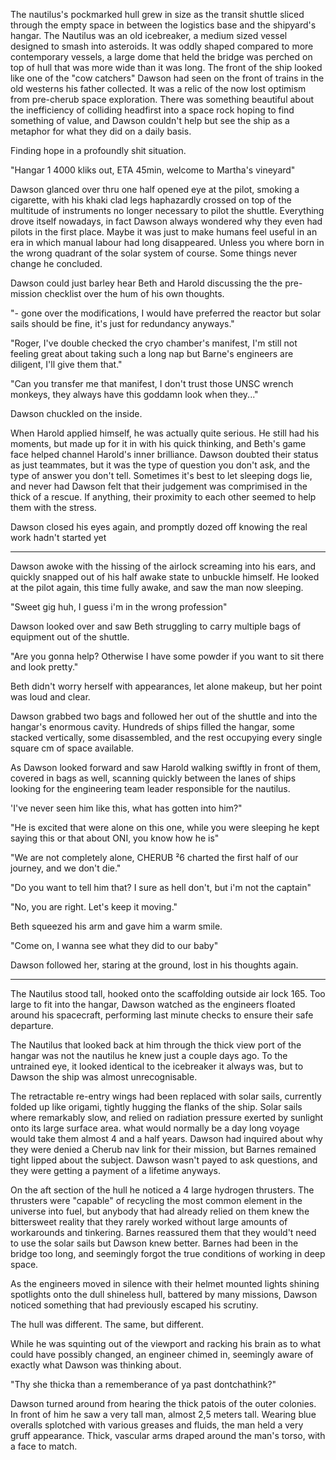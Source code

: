The nautilus's pockmarked hull grew in size as the transit shuttle sliced through the empty space in between the logistics base and the shipyard's hangar. The Nautilus was an old icebreaker, a medium sized vessel designed to smash into asteroids. It was oddly shaped compared to more contemporary vessels, a large dome that held the bridge was perched on top of hull that was more wide than it was long. The front of the ship looked like one of the "cow catchers" Dawson had seen on the front of trains in the old westerns his father collected. It was a relic of the now lost optimism from pre-cherub space exploration. There was something beautiful about the inefficiency of colliding headfirst into a space rock hoping to find something of value, and Dawson couldn't help but see the ship as a metaphor for what they did on a daily basis. 

Finding hope in a profoundly shit situation.

"Hangar 1 4000 kliks out, ETA 45min, welcome to Martha's vineyard"

Dawson glanced over thru one half opened eye at the pilot, smoking a cigarette, with his khaki clad legs haphazardly crossed on top of the multitude of instruments no longer necessary to pilot the shuttle. Everything drove itself nowadays, in fact Dawson always wondered why they even had pilots in the first place. Maybe it was just to make humans feel useful in an era in which manual labour had long disappeared. Unless you where born in the wrong quadrant of the solar system of course. Some things never change he concluded.

Dawson could just barley hear Beth and Harold discussing the the pre-mission checklist over the hum of his own thoughts. 

"- gone over the modifications, I would have preferred the reactor but solar sails should be fine, it's just for redundancy anyways."

"Roger, I've double checked the cryo chamber's manifest, I'm still not feeling great about taking such a long nap but Barne's engineers are diligent, I'll give them that."

"Can you transfer me that manifest, I don't trust those UNSC wrench monkeys, they always have this goddamn look when they..."

Dawson chuckled on the inside.

When Harold applied himself, he was actually quite serious. He still had his moments, but made up for it in with his quick thinking, and Beth's game face helped channel Harold's inner brilliance. Dawson doubted their status as just teammates, but it was the type of question you don't ask, and the type of answer you don't tell. Sometimes it's best to let sleeping dogs lie, and never had Dawson felt that their judgement was comprimised in the thick of a rescue. If anything, their proximity to each other seemed to help them with the stress.

Dawson closed his eyes again, and promptly dozed off knowing the real work hadn't started yet

----

Dawson awoke with the hissing of the airlock screaming into his ears, and quickly snapped out of his half awake state to unbuckle himself. He looked at the pilot again, this time fully awake, and saw the man now sleeping.

"Sweet gig huh, I guess i'm in the wrong profession"

Dawson looked over and saw Beth struggling to carry multiple bags of equipment out of the shuttle.

"Are you gonna help? Otherwise I have some powder if you want to sit there and look pretty."

Beth didn't worry herself with appearances, let alone makeup, but her point was loud and clear.

Dawson grabbed two bags and followed her out of the shuttle and into the hangar's enormous cavity. Hundreds of ships filled the hangar, some stacked vertically, some disassembled, and the rest occupying every single square cm of space available.

As Dawson looked forward and saw Harold walking swiftly in front of them, covered in bags as well, scanning quickly between the lanes of ships looking for the engineering team leader responsible for the nautilus. 

'I've never seen him like this, what has gotten into him?" 

"He is excited that were alone on this one, while you were sleeping he kept saying this or that about ONI, you know how he is"

"We are not completely alone, CHERUB ²6 charted the first half of our journey, and we don't die."

"Do you want to tell him that? I sure as hell don't, but i'm not the captain"

"No, you are right. Let's keep it moving."

Beth squeezed his arm and gave him a warm smile.

"Come on, I wanna see what they did to our baby"

Dawson followed her, staring at the ground, lost in his thoughts again.

----

The Nautilus stood tall, hooked onto the scaffolding outside air lock 165. Too large to fit into the hangar, Dawson watched as the engineers floated around his spacecraft, performing last minute checks to ensure their safe departure.

The Nautilus that looked back at him through the thick view port of the hangar was not the nautilus he knew just a couple days ago. To the untrained eye, it looked identical to the icebreaker it always was, but to Dawson the ship was almost unrecognisable. 

The retractable re-entry wings had been replaced with solar sails, currently folded up like origami, tightly hugging the flanks of the ship. Solar sails where remarkably slow, and relied on radiation pressure exerted by sunlight onto its large surface area. what would normally be a day long voyage would take them almost 4 and a half years. Dawson had inquired about why they were denied a Cherub nav link for their mission, but Barnes remained tight lipped about the subject. Dawson wasn't payed to ask questions, and they were getting a payment of a lifetime anyways.

On the aft section of the hull he noticed a 4 large hydrogen thrusters. The thrusters were "capable" of recycling the most common element in the universe into fuel, but anybody that had already relied on them knew the bittersweet reality that they rarely worked without large amounts of workarounds and tinkering. Barnes reassured them that they would't need to use the solar sails but Dawson knew better. Barnes had been in the bridge too long, and seemingly forgot the true conditions of working in deep space.

As the engineers moved in silence with their helmet mounted lights shining spotlights onto the dull shineless hull, battered by many missions, Dawson noticed something that had previously escaped his scrutiny. 

The hull was different. The same, but different. 

While he was squinting out of the viewport and racking his brain as to what could have possibly changed, an engineer chimed in, seemingly aware of exactly what Dawson was thinking about.

"Thy she thicka than a rememberance of ya past dontchathink?"

Dawson turned around from hearing the thick patois of the outer colonies. In front of him he saw a very tall man, almost 2,5 meters tall. Wearing blue overalls splotched with various greases and fluids, the man held a very gruff appearance. Thick, vascular arms draped around the man's torso, with a face to match.















